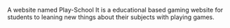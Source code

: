 A website named Play-School
It is a educational based gaming website for students to leaning new things about their subjects with playing games.
